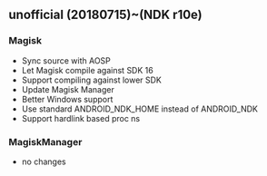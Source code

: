 ## unofficial (20180715)~(NDK r10e) 

### Magisk
- Sync source with AOSP
- Let Magisk compile against SDK 16
- Support compiling against lower SDK
- Update Magisk Manager
- Better Windows support
- Use standard ANDROID_NDK_HOME instead of ANDROID_NDK
- Support hardlink based proc ns

### MagiskManager
- no changes
